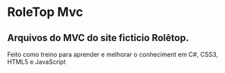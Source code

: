 # RoleTop Mvc  

## Arquivos do MVC do site ficticio Rolêtop.

Feito como treino para aprender e melhorar o conheciment em C#, CSS3, HTML5 e JavaScript 

